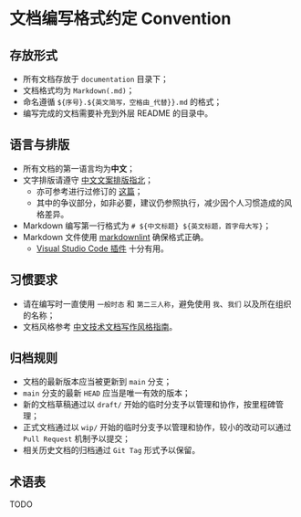 # 文档编写格式约定 Convention

## 存放形式

- 所有文档存放于 `documentation` 目录下；
- 文档格式均为 `Markdown(.md)`；
- 命名遵循 `${序号}.${英文简写，空格由_代替}}.md` 的格式；
- 编写完成的文档需要补充到外层 README 的目录中。

## 语言与排版

- 所有文档的第一语言均为**中文**；
- 文字排版请遵守 [中文文案排版指北](https://github.com/sparanoid/chinese-copywriting-guidelines)；
  - 亦可参考进行过修订的 [这篇](https://github.com/mzlogin/chinese-copywriting-guidelines)；
  - 其中的争议部分，如非必要，建议仍参照执行，减少因个人习惯造成的风格差异。
- Markdown 编写第一行格式为 `# ${中文标题} ${英文标题，首字母大写}`；
- Markdown 文件使用 [markdownlint](https://github.com/DavidAnson/markdownlint) 确保格式正确。
  - [Visual Studio Code 插件](https://marketplace.visualstudio.com/items?itemName=DavidAnson.vscode-markdownlint) 十分有用。

## 习惯要求

- 请在编写时一直使用 `一般时态` 和 `第二三人称`，避免使用 `我`、`我们` 以及所在组织的名称；
- 文档风格参考 [中文技术文档写作风格指南](https://zh-style-guide.readthedocs.io/zh_CN/latest/)。

## 归档规则

- 文档的最新版本应当被更新到 `main` 分支；
- `main` 分支的最新 `HEAD` 应当是唯一有效的版本；
- 新的文档草稿通过以 `draft/` 开始的临时分支予以管理和协作，按里程碑管理；
- 正式文档通过以 `wip/` 开始的临时分支予以管理和协作，较小的改动可以通过 `Pull Request` 机制予以提交；
- 相关历史文档的归档通过 `Git Tag` 形式予以保留。

## 术语表

TODO
